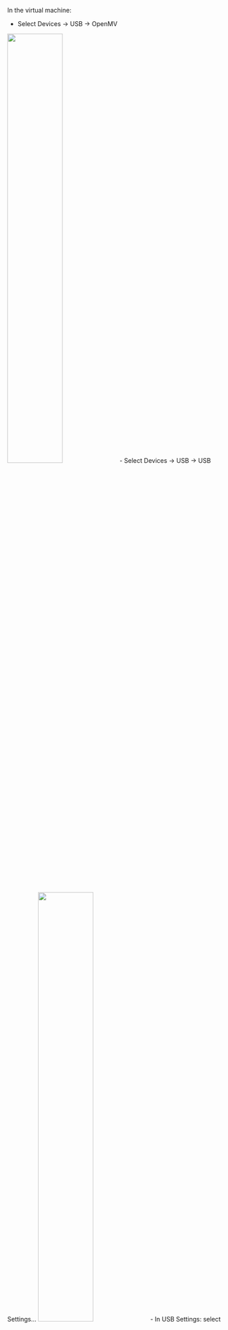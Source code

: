 In the virtual machine:
- Select Devices -> USB -> OpenMV
  
<img src="https://user-images.githubusercontent.com/42873333/46686411-2188c080-cbf0-11e8-9d83-19b839f91f77.png" width="50%" height="50%">
  - Select Devices -> USB -> USB Settings...
  
<img src="https://user-images.githubusercontent.com/42873333/46686874-5b0dfb80-cbf1-11e8-8eab-0249cda81374.png" width="50%" height="50%">
  - In USB Settings: select "add USB icon" -> OpenMV 
  
<img src="https://user-images.githubusercontent.com/42873333/46686633-bbe90400-cbf0-11e8-8e60-277df8e9593c.png" width="50%" height="50%">
  - Press ok when done
  
<img src="https://user-images.githubusercontent.com/42873333/46686717-ed61cf80-cbf0-11e8-800e-c9249f3d8fbd.png" width="40%" height="40%">
